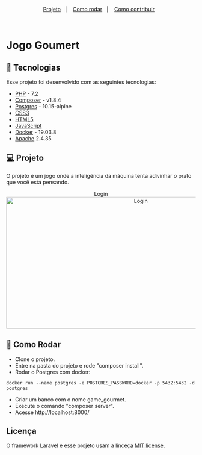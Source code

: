 
<p align="center">
  <a href="#-projeto">Projeto</a>&nbsp;&nbsp;&nbsp;|&nbsp;&nbsp;&nbsp; 
  <a href="#-como-rodar">Como rodar</a>&nbsp;&nbsp;&nbsp;|&nbsp;&nbsp;&nbsp;
  <a href="#-como-contribuir">Como contribuir</a>&nbsp;&nbsp;&nbsp;
 </p>

<br>

# Jogo Goumert

## 🚀 Tecnologias

Esse projeto foi desenvolvido com as seguintes tecnologias:

- [PHP](https://www.php.net/) - 7.2
- [Composer](https://getcomposer.org/) - v1.8.4
- [Postgres](https://www.postgresql.org/) - 10.15-alpine
- [CSS3](https://developer.mozilla.org/pt-BR/docs/Web/CSS)
- [HTML5](https://developer.mozilla.org/pt-BR/docs/Web/HTML/HTML5)
- [JavaScript](https://developer.mozilla.org/pt-BR/docs/Web/JavaScript)
- [Docker](https://www.docker.com/) - 19.03.8
- [Apache](https://www.apache.org/) 2.4.35

## 💻 Projeto

O projeto é um jogo onde a inteligência da máquina tenta adivinhar o prato que você está pensando.

<p align="center">
  Login
  <img alt="Login" src=".github/imagem1.PNG" width="700px" height="350px">
</p>


## 🚀 Como Rodar

- Clone o projeto.
- Entre na pasta do projeto e rode "composer install".
- Rodar o Postgres com docker: 
```
docker run --name postgres -e POSTGRES_PASSWORD=docker -p 5432:5432 -d postgres
```
- Criar um banco com o nome game_gourmet.
- Execute o comando "composer server".
- Acesse http://localhost:8000/


## Licença

O framework Laravel e esse projeto usam a linceça [MIT license](https://opensource.org/licenses/MIT).
